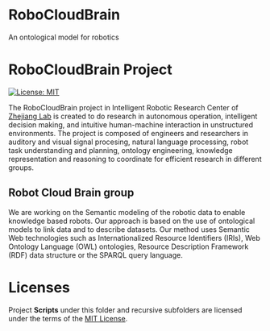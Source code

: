 # RoboCloudBrain
An ontological model for robotics

# RoboCloudBrain Project
[![License: MIT](https://img.shields.io/badge/License-MIT-yellow.svg)](https://opensource.org/licenses/MIT)

The RoboCloudBrain project in Intelligent Robotic Research Center of [Zhejiang Lab](https://en.zhejianglab.com/about/overview/) is created to do research in autonomous operation, intelligent decision making, and intuitive human-machine interaction in unstructured environments. The project is composed of engineers and researchers in auditory and visual signal procesing, natural language processing, robot task understanding and planning, ontology engineering, knowledge representation and reasoning to coordinate for efficient research in different groups.


## Robot Cloud Brain group
We are working on the Semantic modeling of the robotic data to enable knowledge based robots. Our approach is based on the use of ontological models to link data and to describe datasets. Our method uses Semantic Web technologies such as Internationalized Resource Identifiers (IRIs), Web Ontology Language (OWL) ontologies, Resource Description Framework (RDF) data structure or the SPARQL query language.


# Licenses
Project **Scripts** under this folder and recursive subfolders are licensed under the terms of the [MIT License](LICENSE).
